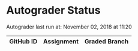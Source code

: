 # Autograder Status
Autograder last run at: November 02, 2018 at 11:20

| GitHub ID | Assignment | Graded Branch |
|-----------|------------|---------------|
